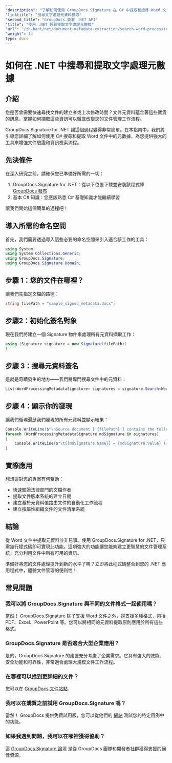 ```yaml
---
"description": "了解如何使用 GroupDocs.Signature 在 C# 中提取和搜尋 Word 文件元資料。本逐步指南將協助您簡化文件管理。"
"linktitle": "搜尋文字處理元資料擷取"
"second_title": "GroupDocs.簽署 .NET API"
"title": "使用 .NET 輕鬆提取文字處理元數據"
"url": "/zh-hant/net/document-metadata-extraction/search-word-processing-metadata-extraction/"
"weight": 14
type: docs
---
```

# 如何在 .NET 中搜尋和提取文字處理元數據

## 介紹

您是否曾需要快速尋找文件的建立者或上次修改時間？文件元資料蘊含著這些寶貴的訊息，掌握如何擷取這些資訊可以徹底改變您的文件管理工作流程。

GroupDocs.Signature for .NET 讓這個過程變得非常簡單。在本指南中，我們將引導您詳細了解如何使用 C# 搜尋和提取 Word 文件中的元數據，為您提供強大的工具來增強文件驗證和資訊檢索流程。

## 先決條件

在深入研究之前，請確保您已準備好所需的一切：

1. GroupDocs.Signature for .NET：從以下位置下載並安裝該程式庫 [GroupDocs 發布](https://releases.groupdocs.com/signature/net/)
2. 基本 C# 知識：您應該熟悉 C# 基礎知識才能繼續學習

讓我們開始這個簡單的過程吧！

## 導入所需的命名空間

首先，我們需要透過導入這些必要的命名空間來引入適合該工作的工具：

```csharp
using System;
using System.Collections.Generic;
using GroupDocs.Signature;
using GroupDocs.Signature.Domain;
```

## 步驟 1：您的文件在哪裡？

讓我們先指定文檔的路徑：

```csharp
string filePath = "sample_signed_metadata.docx";
```

## 步驟2：初始化簽名對象

現在我們將建立一個 Signature 物件來處理所有元資料擷取工作：

```csharp
using (Signature signature = new Signature(filePath))
{
```

## 步驟 3：搜尋元資料簽名

這就是奇蹟發生的地方——我們將專門搜尋文件中的元資料：

```csharp
List<WordProcessingMetadataSignature> signatures = signature.Search<WordProcessingMetadataSignature>(SignatureType.Metadata);
```

## 步驟 4：顯示你的發現

讓我們循環遍歷我們發現的所有元資料並顯示結果：

```csharp
Console.WriteLine($"\nSource document ['{filePath}'] contains the following signatures:");
foreach (WordProcessingMetadataSignature mdSignature in signatures)
{
    Console.WriteLine($"\t[{mdSignature.Name}] = {mdSignature.Value} ({mdSignature.Type})");
}
```

## 實際應用

想想這對您的專案有何幫助：
- 快速驗證法律部門的文檔作者
- 提取文件版本系統的建立日期
- 建立基於元資料值路由文件的自動化工作流程
- 建立按屬性組織文件的文件清單系統

## 結論

從 Word 文件中提取元資料並非易事。使用 GroupDocs.Signature for .NET，只需幾行程式碼即可實現此功能。這項強大的功能讓您能夠建立更智慧的文件管理系統，充分利用文件中所有可用的資訊。

準備好將您的文件處理提升到新的水平了嗎？立即將此程式碼整合到您的 .NET 應用程式中，體驗文件管理的便利性！

## 常見問題

### 我可以將 GroupDocs.Signature 與不同的文件格式一起使用嗎？

當然！ GroupDocs.Signature 除了支援 Word 文件之外，還支援多種格式，包括 PDF、Excel、PowerPoint 等。您可以將相同的元資料提取原則應用於所有這些格式。

### GroupDocs.Signature 是否適合大型企業應用？

是的，GroupDocs.Signature 的建置充分考慮了企業需求。它具有強大的效能、安全功能和可靠性，非常適合處理大規模文件工作流程。

### 在哪裡可以找到更詳細的文件？

您可以在 [GroupDocs 文件站點](https://tutorials。groupdocs.com/signature/net/).

### 我可以在購買之前試用 GroupDocs.Signature 嗎？

當然！ GroupDocs 提供免費試用版，您可以從他們的 [網站](https://releases.groupdocs.com/) 測試您的特定用例中的功能。

### 如果我遇到問題，我可以在哪裡獲得協助？

這 [GroupDocs.Signature 論壇](https://forum.groupdocs.com/c/signature/13) 是從 GroupDocs 團隊和開發者社群獲得支援的絕佳資源。